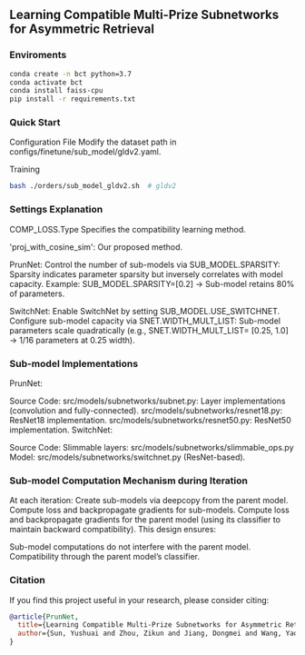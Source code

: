 ## Learning Compatible Multi-Prize Subnetworks for Asymmetric Retrieval

### Enviroments

```bash
conda create -n bct python=3.7
conda activate bct
conda install faiss-cpu
pip install -r requirements.txt
```

### Quick Start

Configuration File
Modify the dataset path in configs/finetune/sub_model/gldv2.yaml.


Training
```bash
bash ./orders/sub_model_gldv2.sh  # gldv2
```

### Settings Explanation

COMP_LOSS.Type
Specifies the compatibility learning method.

'proj_with_cosine_sim': Our proposed method.

PrunNet:
Control the number of sub-models via SUB_MODEL.SPARSITY:
Sparsity indicates parameter sparsity but inversely correlates with model capacity.
Example: SUB_MODEL.SPARSITY=[0.2] → Sub-model retains 80% of parameters.

SwitchNet:
Enable SwitchNet by setting SUB_MODEL.USE_SWITCHNET.
Configure sub-model capacity via SNET.WIDTH_MULT_LIST:
Sub-model parameters scale quadratically (e.g., SNET.WIDTH_MULT_LIST= [0.25, 1.0] → 1/16 parameters at 0.25 width).

### Sub-model Implementations
PrunNet:

Source Code:
src/models/subnetworks/subnet.py: Layer implementations (convolution and fully-connected).
src/models/subnetworks/resnet18.py: ResNet18 implementation.
src/models/subnetworks/resnet50.py: ResNet50 implementation.
SwitchNet:

Source Code:
Slimmable layers: src/models/subnetworks/slimmable_ops.py
Model: src/models/subnetworks/switchnet.py (ResNet-based).

### Sub-model Computation Mechanism during Iteration
At each iteration:
Create sub-models via deepcopy from the parent model.
Compute loss and backpropagate gradients for sub-models.
Compute loss and backpropagate gradients for the parent model
(using its classifier to maintain backward compatibility).
This design ensures:

Sub-model computations do not interfere with the parent model.
Compatibility through the parent model’s classifier.

### Citation
If you find this project useful in your research, please consider citing:

```bibtex
@article{PrunNet,
  title={Learning Compatible Multi-Prize Subnetworks for Asymmetric Retrieval},
  author={Sun, Yushuai and Zhou, Zikun and Jiang, Dongmei and Wang, Yaowei and Yu, Jun and Lu, Guangming and Pei, Wenjie},
}
```
